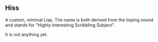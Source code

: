 Hiss
----

A custom, minimal Lisp. The name is both derived from the lisping sound and stands for "Highly Interesting Scribbling Subject".

It is not anything yet. 
